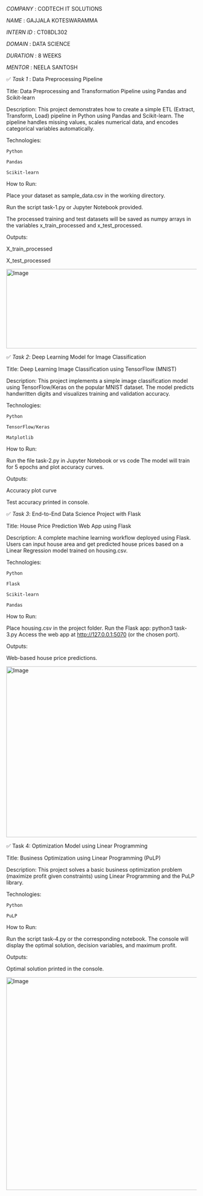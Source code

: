 *COMPANY* : CODTECH IT SOLUTIONS

*NAME* : GAJJALA KOTESWARAMMA

*INTERN ID* : CT08DL302

*DOMAIN* : DATA SCIENCE

*DURATION* : 8 WEEKS

*MENTOR* : NEELA SANTOSH



✅ *Task 1* : Data Preprocessing Pipeline

Title: Data Preprocessing and Transformation Pipeline using Pandas and Scikit-learn

Description:
This project demonstrates how to create a simple ETL (Extract, Transform, Load) pipeline in Python using Pandas and Scikit-learn. The pipeline handles missing values, scales numerical data, and encodes categorical variables automatically.

Technologies:

    Python

    Pandas

    Scikit-learn
    
    
How to Run:

Place your dataset as sample_data.csv in the working directory.

Run the script task-1.py or Jupyter Notebook provided.

The processed training and test datasets will be saved as numpy arrays in the variables x_train_processed and x_test_processed.


Outputs:

X_train_processed

X_test_processed

<img width="510" height="210" alt="Image" src="https://github.com/user-attachments/assets/37e4840c-9167-49fe-b4bf-38b8617eee44" />



✅ *Task 2*: Deep Learning Model for Image Classification

Title: Deep Learning Image Classification using TensorFlow (MNIST)

Description:
This project implements a simple image classification model using TensorFlow/Keras on the popular MNIST dataset. The model predicts handwritten digits and visualizes training and validation accuracy.

Technologies:

    Python

    TensorFlow/Keras

    Matplotlib
    

How to Run:

Run the file task-2.py in Jupyter Notebook or vs code
The model will train for 5 epochs and plot accuracy curves.

Outputs:

Accuracy plot curve

Test accuracy printed in console.





✅ *Task 3*: End-to-End Data Science Project with Flask

Title: House Price Prediction Web App using Flask

Description:
A complete machine learning workflow deployed using Flask. Users can input house area and get predicted house prices based on a Linear Regression model trained on housing.csv.

Technologies:

    Python

    Flask

    Scikit-learn

    Pandas

How to Run:

Place housing.csv in the project folder.
Run the Flask app: python3 task-3.py
Access the web app at http://127.0.0.1:5070 (or the chosen port).


Outputs:

Web-based house price predictions.


<img width="657" height="452" alt="Image" src="https://github.com/user-attachments/assets/2ad5f707-e9f5-4f88-9737-6290a7243eeb" />



✅ Task 4: Optimization Model using Linear Programming

Title: Business Optimization using Linear Programming (PuLP)

Description:
This project solves a basic business optimization problem (maximize profit given constraints) using Linear Programming and the PuLP library.

Technologies:

    Python

    PuLP

How to Run:

Run the script task-4.py or the corresponding notebook.
The console will display the optimal solution, decision variables, and maximum profit.


Outputs:

Optimal solution printed in the console.

<img width="676" height="563" alt="Image" src="https://github.com/user-attachments/assets/0516d775-edf8-4d2f-b493-40cd172cce62" />

